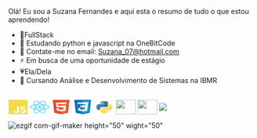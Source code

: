 Olá! Eu sou a Suzana Fernandes e aqui esta o resumo de tudo o que estou aprendendo!

- 🔭FullStack
- 🌱 Estudando python e javascript na OneBitCode
- 👯 Contate-me no email: Suzana_07@hotmail.com
- ⚡ Em busca de uma oportunidade de estágio
- 💗Ela/Dela
- 🤠 Cursando Análise e Desenvolvimento de Sistemas na IBMR

 <div style="display: inline_block"><br>
  <img align="center" alt="Rafa-Js" height="30" width="40" src="https://raw.githubusercontent.com/devicons/devicon/master/icons/javascript/javascript-plain.svg">
  <img align="center" alt="Rafa-React" height="30" width="40" src="https://raw.githubusercontent.com/devicons/devicon/master/icons/react/react-original.svg">
  <img align="center" alt="Rafa-HTML" height="30" width="40" src="https://raw.githubusercontent.com/devicons/devicon/master/icons/html5/html5-original.svg">
  <img align="center" alt="Rafa-CSS" height="30" width="40" src="https://raw.githubusercontent.com/devicons/devicon/master/icons/css3/css3-original.svg">
  <img align="center" alt="Rafa-Python" height="30" width="40" src="https://raw.githubusercontent.com/devicons/devicon/master/icons/python/python-original.svg">
  <img align="center" src="https://cdn.jsdelivr.net/gh/devicons/devicon/icons/typescript/typescript-original.svg" height="30" width="40" 
  <link rel="stylesheet" href="https://cdn.jsdelivr.net/gh/devicons/devicon@v2.15.1/devicon.min.css">
  <img align="center" src="https://cdn.jsdelivr.net/gh/devicons/devicon/icons/sass/sass-original.svg" height="30" width="40"
   <link rel="stylesheet" href="https://cdn.jsdelivr.net/gh/devicons/devicon@v2.15.1/devicon.min.css">
   <img align="center" src="https://cdn.jsdelivr.net/gh/devicons/devicon/icons/bulma/bulma-plain.svg" height="30" widht="40"
    </div>

    
    
  ![ezgif com-gif-maker](https://github.com/suzanafernande/suzanafernande/assets/131921031/4232eb1e-860e-4236-818d-78349e363169) height="50" wight="50"
  


